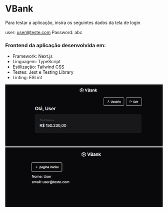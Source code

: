 # VBank
Para testar a aplicação, insira os seguintes dados da tela de login

user: user@teste.com
Password: abc

### Frontend da aplicação desenvolvida em: 
- Framework: Next.js
- Linguagem: TypeScript
- Estilização: Tailwind CSS
- Testes: Jest e Testing Library
- Linting: ESLint

![alt text](image-1.png)
![alt text](image-2.png)

